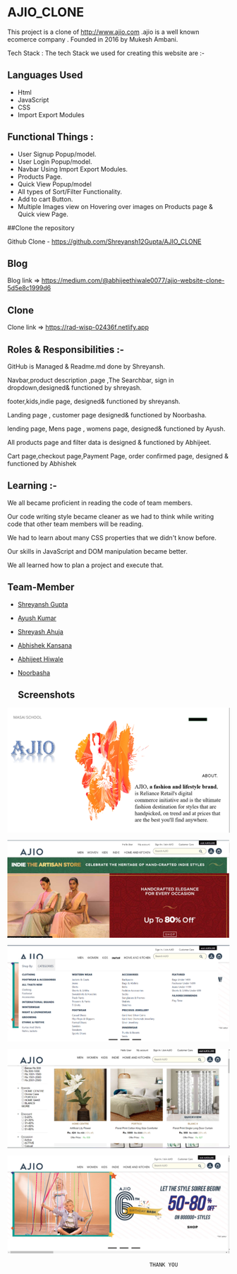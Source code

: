 # AJIO_CLONE

This project is a clone of http://www.ajio.com .ajio is a well known ecomerce company . Founded in 2016 by Mukesh Ambani.

Tech Stack : The tech Stack we used for creating this website are :-

## Languages Used

- Html
- JavaScript
- CSS
- Import Export Modules

## Functional Things :

- User Signup Popup/model.
- User Login Popup/model.
- Navbar Using Import Export Modules.
- Products Page.
- Quick View Popup/model
- All types of Sort/Filter Functionality.
- Add to cart Button.
- Multiple Images view on Hovering over images on Products page & Quick view Page.

##Clone the repository

Github Clone - https://github.com/Shreyansh12Gupta/AJIO_CLONE

## Blog

Blog link => https://medium.com/@abhijeethiwale0077/ajio-website-clone-5d5e8c1999d6

## Clone

Clone link => https://rad-wisp-02436f.netlify.app

## Roles & Responsibilities :-

GitHub is Managed & Readme.md done by Shreyansh.

Navbar,product description ,page ,The Searchbar, sign in dropdown,designed& functioned by shreyash.

footer,kids,indie page, designed& functioned by shreyansh.

Landing page , customer page designed& functioned by Noorbasha.

lending page, Mens page , womens page, designed& functioned by Ayush.

All products page and filter data is designed & functioned by Abhijeet.

Cart page,checkout page,Payment Page, order confirmed page, designed & functioned by Abhishek



## Learning :-

We all became proficient in reading the code of team members.

Our code writing style became cleaner as we had to think while writing code that other team members will be reading.

We had to learn about many CSS properties that we didn't know before.

Our skills in JavaScript and DOM manipulation became better.

We all learned how to plan a project and execute that.

## Team-Member

- [Shreyansh Gupta](https://github.com/Shreyansh12Gupta)
- [Ayush Kumar](https://github.com/ayush7271)
- [Shreyash Ahuja](https://github.com/loki0925)
- [Abhishek Kansana](https://github.com/AbhiKansana)
- [Abhijeet Hiwale](https://github.com/Abhii-07)
- [Noorbasha](https://github.com/snoorbasha50)

  ## Screenshots

![App Screenshot](./readimages/Screenshot%201.png)

![App Screenshot](./readimages/Screenshot2%20.png)

![App Screenshot](./readimages/Screenshot%203.png)

![App Screenshot](./readimages/Screenshot4%20.png)

![App Screenshot](./readimages/Screenshot%205.png)

                                                 THANK YOU
